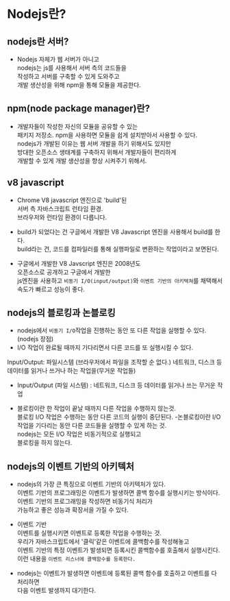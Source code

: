 # Nodejs란?

## nodejs란 서버?
- Nodejs 자체가 웹 서버가 아니고 <br>
nodejs는 js를 사용해서 서버 측의 코드들을 <br>
작성하고 서버를 구축할 수 있게 도와주고 <br>
개발 생산성을 위해 npm을 통해 모듈을 제공한다.

## npm(node package manager)란?
- 개발자들이 작성한 자신의 모듈을 공유할 수 있는<br> 패키지 저장소.
npm을 사용하면 모듈을 쉽게 설치받아서 사용할 수 있다.<br>
nodejs가 개발된 이유는 웹 서버 개발을 하기 위해서도 있지만<br>
방대한 오픈소스 생태계를 구축하지 위해서 개발자들이 편리하게<br>
개발할 수 있게 개발 생산성을 향상 시켜주기 위해서.

## v8 javascript
- Chrome V8 javascript 엔진으로 'build'된<br>
서버 측 자바스크립트 런타임 환경.<br>
브라우저와 런타임 환경이 다릅니다.

- build가 되었다는 건 구글에서 개발한 V8 Javascript 엔진을 사용해서 build를 한다.<br>
build라는 건, 코드를 컴파일러를 통해 실행파일로 변환하는 작업이라고 보면된다.

- 구글에서 개발한 V8 Javscript 엔진은 2008년도<br>
오픈소스로 공개하고 구글에서 개발한<br>
js엔진을 사용하고 `비동기 I/O(input/output)`와 `이벤트 기반의 아키텍쳐`를 채택해서 속도가 빠르고 성능이 좋다.

## nodejs의 블로킹과 논블로킹
- nodejs에서 `비동기 I/O`작업을 진행하는 동안 또 다른 작업을 실행할 수 있다. (nodejs 장점)
- I/O 작업이 완료될 때까지 기다리면서 다른 코드를 또 실행시킬 수 있다.<br>

Input/Output: 파일시스템 (브라우저에서 파일을 조작할 순 없다.) 네트워크, 디스크 등<br>
데이터를 읽거나 쓰거나 하는 작업을(무거운 작업들)

- Input/Output (파일 시스템) : 네트워크, 디스크 등 데이터를 읽거나 쓰는 무거운 작업

- 블로킹이란 한 작업이 끝날 때까지 다른 작업을 수행하지 않는것.<br>
블로킹 I/O 작업은 수행하는 동안 다른 코드의 실행이 중단된다.
-논블로킹이란 I/O 작업을 기다리는 동안 다른 코드들을 실행할 수 있게 하는 것.<br>
nodejs는 모든 I/O 작업은 비동기적으로 실행되고<br>
블로킹을 하지 않는다.

## nodejs의 이벤트 기반의 아키텍처
- nodejs의 가장 큰 특징으로 이벤트 기반의 아키텍처가 있다.<br>
이벤트 기반의 프로그래밍은 이벤트가 발생하면 콜백 함수를 실행시키는 방식이다.<br>
이벤트 기반의 프로그래밍을 작성하면 비동기식 처리가<br>
가능하고 좋은 성능과 확장서을 가질 수 있다.

- 이벤트 기반
<br> 이벤트를 실행시키면 이벤트로 등록한 작업을 수행하는 것.
<br> 우리가 자바스크립트에서 '클릭'같은 이벤트에 콜백함수를 작성해놓고
<br> 이벤트 기반의 특정 이벤트가 발생되면 등록시킨 콜백함수를 호출해서 실행시킨다.
<br> 이런 내용을 `이벤트 리스너에 콜백함수를 등록한다.` 

-  nodejs는 이벤트가 발생하면 이벤트에 등록된 콜백 함수를 호출하고 이벤트를 다 처리하면<br>
다음 이벤트 발생까지 대기한다.




